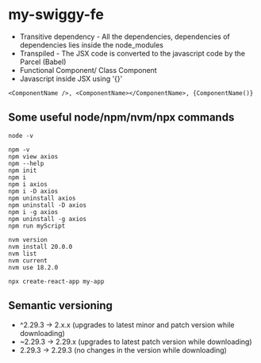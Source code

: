 # my-swiggy-fe

- Transitive dependency - All the dependencies, dependencies of dependencies lies inside the node_modules
- Transpiled - The JSX code is converted to the javascript code by the Parcel (Babel)
- Functional Component/ Class Component
- Javascript inside JSX using '{}'
```
<ComponentName />, <ComponentName></ComponentName>, {ComponentName()}
```


## Some useful node/npm/nvm/npx commands
```
node -v

npm -v
npm view axios
npm --help
npm init
npm i
npm i axios
npm i -D axios
npm uninstall axios
npm uninstall -D axios
npm i -g axios
npm uninstall -g axios
npm run myScript

nvm version
nvm install 20.0.0
nvm list
nvm current
nvm use 18.2.0

npx create-react-app my-app
```

## Semantic versioning

- ^2.29.3  ->   2.x.x   (upgrades to latest minor and patch version while downloading)
- ~2.29.3  ->   2.29.x  (upgrades to latest patch version while downloading)
- 2.29.3   ->   2.29.3  (no changes in the version while downloading)